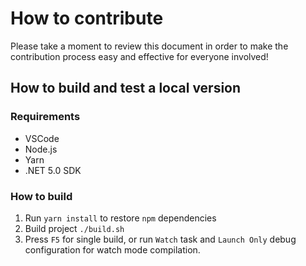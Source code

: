 # How to contribute

Please take a moment to review this document in order to make the contribution process easy and effective for everyone involved!

## How to build and test a local version

### Requirements

* VSCode
* Node.js
* Yarn
* .NET 5.0 SDK

### How to build

1. Run `yarn install` to restore `npm` dependencies
1. Build project `./build.sh`
1. Press `F5` for single build, or run `Watch` task and `Launch Only` debug configuration for watch mode compilation.